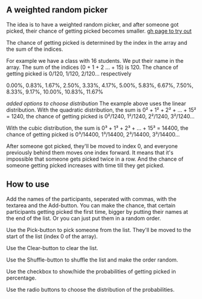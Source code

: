 ## A weighted random picker

The idea is to have a weighted random picker, and after someone got picked, their chance of getting picked becomes smaller. [gh page to try out](https://tunhuang.github.io/weighted-random-picker/)

The chance of getting picked is determined by the index in the array and the sum of the indices.

For example we have a class with 16 students. We put their name in the array. The sum of the indices (0 + 1 + 2 ... + 15) is 120. The chance of getting picked is 0/120, 1/120, 2/120... respectively

0.00%, 0.83%, 1.67%, 2.50%, 3.33%, 4.17%, 5.00%, 5.83%, 6.67%, 7.50%, 8.33%, 9.17%, 10.00%, 10.83%, 11.67%

*added options to choose distribution* The example above uses the linear distribution. With the quadratic distribution, the sum is 0² + 1² + 2² + ... + 15² = 1240, the chance of getting picked is 0²/1240, 1²/1240, 2²/1240, 3²/1240...

With the cubic distribution, the sum is 0³ + 1³ + 2³ + ... + 15³ = 14400, the chance of getting picked is 0³/14400, 1³/14400, 2³/14400, 3³/14400...

After someone got picked, they'll be moved to index 0, and everyone previously behind them moves one index forward. It means that it's impossible that someone gets picked twice in a row. And the chance of someone getting picked increases with time till they get picked.

## How to use

Add the names of the participants, seperated with commas, with the textarea and the Add-button. You can make the chance, that certain participants getting picked the first time, bigger by putting their names at the end of the list. Or you can just put them in a random order.

Use the Pick-button to pick someone from the list. They'll be moved to the start of the list (index 0 of the array).

Use the Clear-button to clear the list.

Use the Shuffle-button to shuffle the list and make the order random.

Use the checkbox to show/hide the probabilities of getting picked in percentage.

Use the radio buttons to choose the distribution of the probabilities.